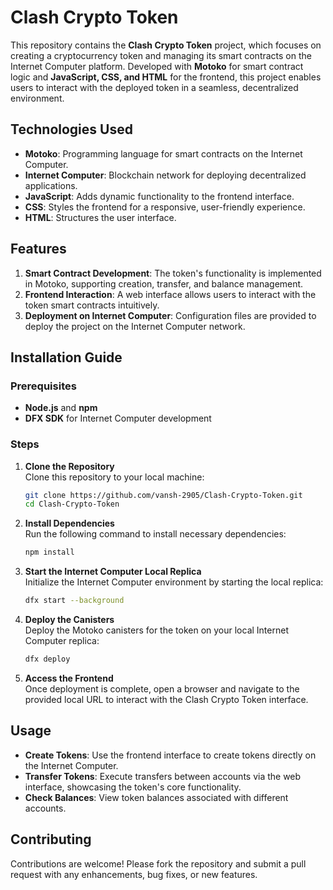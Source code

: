 # Clash Crypto Token

This repository contains the **Clash Crypto Token** project, which focuses on creating a cryptocurrency token and managing its smart contracts on the Internet Computer platform. Developed with **Motoko** for smart contract logic and **JavaScript, CSS, and HTML** for the frontend, this project enables users to interact with the deployed token in a seamless, decentralized environment.

## Technologies Used
- **Motoko**: Programming language for smart contracts on the Internet Computer.
- **Internet Computer**: Blockchain network for deploying decentralized applications.
- **JavaScript**: Adds dynamic functionality to the frontend interface.
- **CSS**: Styles the frontend for a responsive, user-friendly experience.
- **HTML**: Structures the user interface.

## Features
1. **Smart Contract Development**: The token's functionality is implemented in Motoko, supporting creation, transfer, and balance management.
2. **Frontend Interaction**: A web interface allows users to interact with the token smart contracts intuitively.
3. **Deployment on Internet Computer**: Configuration files are provided to deploy the project on the Internet Computer network.

## Installation Guide

### Prerequisites
- **Node.js** and **npm**
- **DFX SDK** for Internet Computer development

### Steps

1. **Clone the Repository**  
   Clone this repository to your local machine:
   ```bash
   git clone https://github.com/vansh-2905/Clash-Crypto-Token.git
   cd Clash-Crypto-Token
   ```

2. **Install Dependencies**  
   Run the following command to install necessary dependencies:
   ```bash
   npm install
   ```

3. **Start the Internet Computer Local Replica**  
   Initialize the Internet Computer environment by starting the local replica:
   ```bash
   dfx start --background
   ```

4. **Deploy the Canisters**  
   Deploy the Motoko canisters for the token on your local Internet Computer replica:
   ```bash
   dfx deploy
   ```

5. **Access the Frontend**  
   Once deployment is complete, open a browser and navigate to the provided local URL to interact with the Clash Crypto Token interface.

## Usage
- **Create Tokens**: Use the frontend interface to create tokens directly on the Internet Computer.
- **Transfer Tokens**: Execute transfers between accounts via the web interface, showcasing the token's core functionality.
- **Check Balances**: View token balances associated with different accounts.

## Contributing
Contributions are welcome! Please fork the repository and submit a pull request with any enhancements, bug fixes, or new features.


